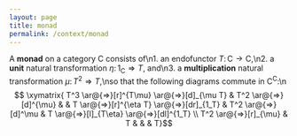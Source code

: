 ```yaml
---
layout: page
title: monad
permalink: /context/monad
---
```

A **monad** on a category $\mathsf{C}$ consists of\n1. an endofunctor $T \colon \mathsf{C} \to \mathsf{C}$,\n2. a **unit** natural transformation $\eta \colon 1_\mathsf{C} \Rightarrow T$, and\n3. a **multiplication** natural transformation $\mu \colon T^2 \Rightarrow T$,\nso that the following diagrams commute in $\mathsf{C}^\mathsf{C}$:\n$$ \xymatrix{ T^3 \ar@{=>}[r]^{T\mu} \ar@{=>}[d]_{\mu T} & T^2 \ar@{=>}[d]^{\mu} & & T \ar@{=>}[r]^{\eta T} \ar@{=>}[dr]_{1_T} & T^2 \ar@{=>}[d]^\mu & T \ar@{=>}[l]_{T\eta} \ar@{=>}[dl]^{1_T} \\ T^2 \ar@{=>}[r]_{\mu} & T & & & T}$$
